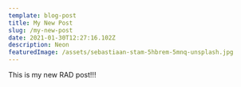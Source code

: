 ```yaml
---
template: blog-post
title: My New Post
slug: /my-new-post
date: 2021-01-30T12:27:16.102Z
description: Neon
featuredImage: /assets/sebastiaan-stam-5hbrem-5mnq-unsplash.jpg
---
```

This is my new RAD post!!!